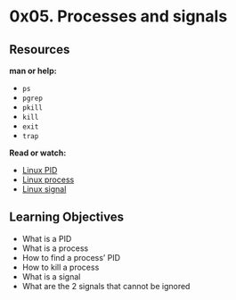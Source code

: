 # 0x05. Processes and signals

## Resources

**man or help:**

- `ps`
- `pgrep`
- `pkill`
- `kill`
- `exit`
- `trap`

**Read or watch:**

- [Linux PID](http://www.linfo.org/pid.html)
- [Linux process](https://www.thegeekstuff.com/2012/03/linux-processes-environment/)
- [Linux signal](https://www.thegeekstuff.com/2012/03/linux-signals-fundamentals/)

## Learning Objectives

- What is a PID
- What is a process
- How to find a process’ PID
- How to kill a process
- What is a signal
- What are the 2 signals that cannot be ignored
